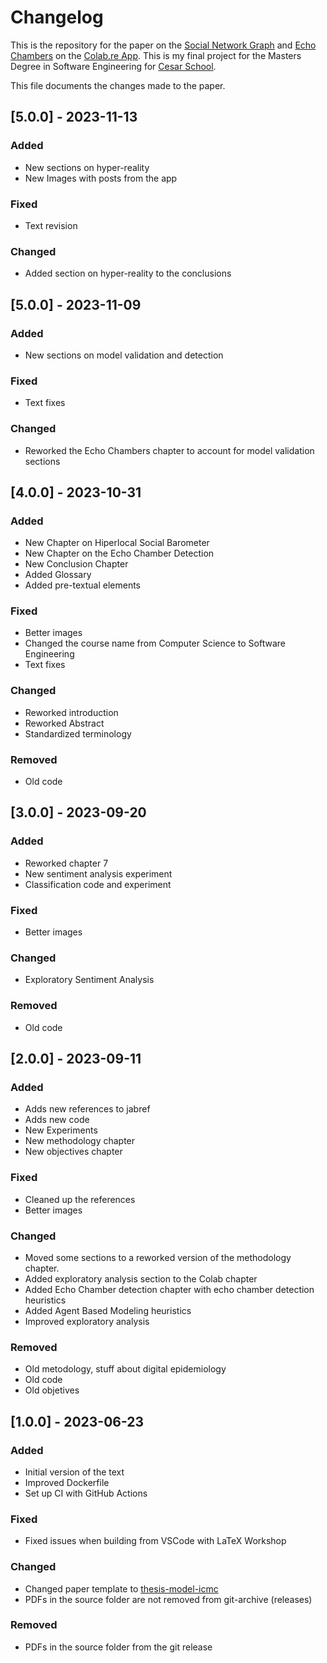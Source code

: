 # Changelog

This is the repository for the paper on the [Social Network Graph](https://en.wikipedia.org/wiki/Social_network_analysis) and [Echo Chambers](https://en.wikipedia.org/wiki/Echo_chamber_(media)) on the [Colab.re App](https://colab.re). This is my final project for the Masters Degree in Software Engineering for [Cesar School](https://cesar.school). 

This file documents the changes made to the paper.

## [5.0.0] - 2023-11-13

### Added

- New sections on hyper-reality
- New Images with posts from the app

### Fixed

- Text revision

### Changed

- Added section on hyper-reality to the conclusions

## [5.0.0] - 2023-11-09

### Added

- New sections on model validation and detection

### Fixed

- Text fixes

### Changed

- Reworked the Echo Chambers chapter to account for model validation sections

## [4.0.0] - 2023-10-31

### Added

- New Chapter on Hiperlocal Social Barometer
- New Chapter on the Echo Chamber Detection
- New Conclusion Chapter
- Added Glossary
- Added pre-textual elements

### Fixed

- Better images
- Changed the course name from Computer Science to Software Engineering
- Text fixes

### Changed

- Reworked introduction
- Reworked Abstract
- Standardized terminology

### Removed

- Old code

## [3.0.0] - 2023-09-20

### Added

- Reworked chapter 7
- New sentiment analysis experiment
- Classification code and experiment

### Fixed

- Better images

### Changed

- Exploratory Sentiment Analysis

### Removed

- Old code

## [2.0.0] - 2023-09-11

### Added

- Adds new references to jabref
- Adds new code
- New Experiments
- New methodology chapter
- New objectives chapter

### Fixed

- Cleaned up the references
- Better images

### Changed

- Moved some sections to a reworked version of the methodology chapter.
- Added exploratory analysis section to the Colab chapter
- Added Echo Chamber detection chapter with echo chamber detection heuristics
- Added Agent Based Modeling heuristics
- Improved exploratory analysis

### Removed

- Old metodology, stuff about digital epidemiology
- Old code
- Old objetives

## [1.0.0] - 2023-06-23

### Added

- Initial version of the text
- Improved Dockerfile
- Set up CI with GitHub Actions

### Fixed

- Fixed issues when building from VSCode with LaTeX Workshop

### Changed

- Changed paper template to [thesis-model-icmc](https://github.com/lordantonelli/thesis-model-icmc)
- PDFs in the source folder are not removed from git-archive (releases)

### Removed

- PDFs in the source folder from the git release



